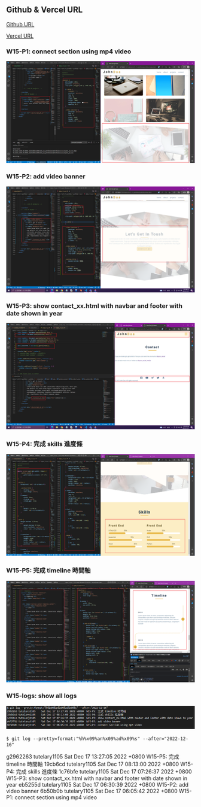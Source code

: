 ## Github & Vercel URL

[Github URL](https://github.com/tutelary1105/1111-sweb-1N-demo-211411011)

[Vercel URL](https://1111-sweb-1-n-demo-211411011-71y5.vercel.app/)

### W15-P1: connect section using mp4 video

![](w15_p1.png)

### W15-P2: add video banner

![](w15_p2.png)

### W15-P3: show contact_xx.html with navbar and footer with date shown in year

![](w15_p3.png)

### W15-P4: 完成 skills 進度條

![](w15_p4.png)

### W15-P5: 完成 timeline 時間軸

![](w15_p5.png)

### W15-logs: show all logs

![](w15_logs.png)

```
$ git log --pretty=format:"%h%x09%an%x09%ad%x09%s" --after="2022-12-16"

```
g2962263 tutelary1105    Sat Dec 17 13:27:05 2022 +0800  W15-P5: 完成 timeline 時間軸
19cb6cd tutelary1105    Sat Dec 17 08:13:00 2022 +0800  W15-P4: 完成 skills 進度條
1c76bfe tutelary1105    Sat Dec 17 07:26:37 2022 +0800  W15-P3: show contact_xx.html with navbar and footer with date shown in year
eb5255d tutelary1105    Sat Dec 17 06:30:39 2022 +0800  W15-P2: add video banner
6b50b0b tutelary1105    Sat Dec 17 06:05:42 2022 +0800  W15-P1: connect section using mp4 video
